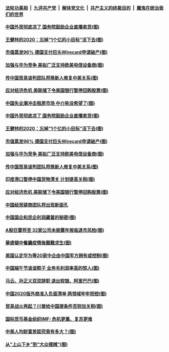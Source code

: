 ####  [法轮功真相](../../../../basic/blob/master/README.md?t=06271331) &nbsp;|&nbsp; [九评共产党](../../../../9ping.md/blob/master/README.md?t=06271331) &nbsp;|&nbsp; [解体党文化](../../../../jtdwh.md/blob/master/README.md?t=06271331)  &nbsp;|&nbsp; [共产主义的终极目的](../../../../gczydzjmd.md/blob/master/README.md?t=06271331) &nbsp;|&nbsp; [魔鬼在统治我们的世界](../../../../mgztzwmdsj.md/blob/master/README.md?t=06271331) 

#### [中国外贸彻底凉了 国务院鼓励企业直播卖货(图)](../pages/p5/937813.md?t=06271331) 

#### [王健林的2020：忘掉“1个亿的小目标”活下去(图)](../pages/p5/937834.md?t=06271331) 

#### [市值蒸发96% 德国支付巨头Wirecard申请破产(图)](../pages/p5/937805.md?t=06271331) 

#### [加强与华为竞争 美拟广泛支持欧美电信设备商(图)](../pages/p5/937802.md?t=06271331) 

#### [传中国贸易谈判团队将换新人修复中美关系(图)](../pages/p5/937793.md?t=06271331) 

#### [应对经济危机 美联储下令美国银行暂停回购股票(图)](../pages/p5/937760.md?t=06271331) 

#### [中国失业潮冲击租房市场 中介称没希望了(图)](../pages/p5/937808.md?t=06271331) 

#### [中国外贸彻底凉了 国务院鼓励企业直播卖货(图)](../pages/p5/937813.md?t=06271331) 

#### [王健林的2020：忘掉“1个亿的小目标”活下去(图)](../pages/p5/937834.md?t=06271331) 

#### [市值蒸发96% 德国支付巨头Wirecard申请破产(图)](../pages/p5/937805.md?t=06271331) 

#### [加强与华为竞争 美拟广泛支持欧美电信设备商(图)](../pages/p5/937802.md?t=06271331) 

#### [传中国贸易谈判团队将换新人修复中美关系(图)](../pages/p5/937793.md?t=06271331) 

#### [印度港口暂停中国货物清关 计划提高关税(图)](../pages/p5/937779.md?t=06271331) 

#### [应对经济危机 美联储下令美国银行暂停回购股票(图)](../pages/p5/937760.md?t=06271331) 

#### [中国经贸磋商团队将出现新面孔](../pages/p5/937736.md?t=06271331) 

#### [中国国企和民企利润藏着的秘密(图)](../pages/p5/937711.md?t=06271331) 

#### [A股巨雷将至 32家公司未披露年报临退市风险(图)](../pages/p5/937727.md?t=06271331) 

#### [華盛頓中餐廳疫情後艱難求生(图)](../pages/p5/937726.md?t=06271331) 

#### [美国认定华为等20家中企由中国军方拥有或控制(图)](../pages/p5/937724.md?t=06271331) 

#### [中国端午节谈谈粽子 业务毛利润率高的惊人(图)](../pages/p5/937695.md?t=06271331) 

#### [马云、孙正义双双辞职 退出软银、阿里巴巴(图)](../pages/p5/937690.md?t=06271331) 

#### [中国2020版外商准入负面清单 两领域牢牢把控(图)](../pages/p5/937687.md?t=06271331) 

#### [贸易战火再起？川普给中国提条件否则加关税(图)](../pages/p5/937682.md?t=06271331) 

#### [国际货币基金组织IMF: 危机更重、复苏更难](../pages/p5/937676.md?t=06271331) 

#### [中美人均财富差距究竟有多大？(图)](../pages/p5/937633.md?t=06271331) 

#### [从“上山下乡”到“大众摆摊”(图)](../pages/p5/937620.md?t=06271331) 

